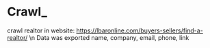 # Crawl_
crawl realtor in website: https://lbaronline.com/buyers-sellers/find-a-realtor/ \n
Data was exported name, company, email, phone, link
